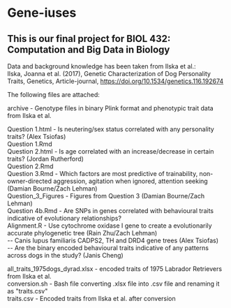 # Gene-iuses

## This is our final project for BIOL 432: Computation and Big Data in Biology  

 Data and background knowledge has been taken from Ilska et al.:  
 Ilska, Joanna et al. (2017), Genetic Characterization of Dog Personality Traits, Genetics, Article-journal, https://doi.org/10.1534/genetics.116.192674 
 
 The following files are attached:  
 
 archive - Genotype files in binary Plink format and phenotypic trait data from Ilska et al.  
 
 Question 1.html - Is neutering/sex status correlated with any personality traits? (Alex Tsiofas)   
 Question 1.Rmd  
 Question 2.html - Is age correlated with an increase/decrease in certain traits? (Jordan Rutherford)  
 Question 2.Rmd  
 Question 3.Rmd - Which factors are most predictive of trainability, non-owner-directed aggression, agitation when ignored, attention seeking (Damian Bourne/Zach Lehman)  
 Question_3_Figures - Figures from Question 3 (Damian Bourne/Zach Lehman)  
 Question 4b.Rmd - Are SNPs in genes correlated with behavioural traits indicative of evolutionary relationships?   
 Alignment.R -  Use cytochrome oxidase I gene to create a evolutionarily accurate phylogenetic tree (Rain Zhu/Zach Lehman)  
 -- Canis lupus familiaris CADPS2, TH and DRD4 gene trees (Alex Tsiofas)  
 -- Are the binary encoded behavioural traits indicative of any patterns across dogs in the study? (Janis Cheng)  
 
 all_traits_1975dogs_dyrad.xlsx - encoded traits of 1975 Labrador Retrievers from Ilska et al.  
 conversion.sh - Bash file converting .xlsx file into .csv file and renaming it as "traits.csv"  
 traits.csv - Encoded traits from Ilska et al. after conversion  
